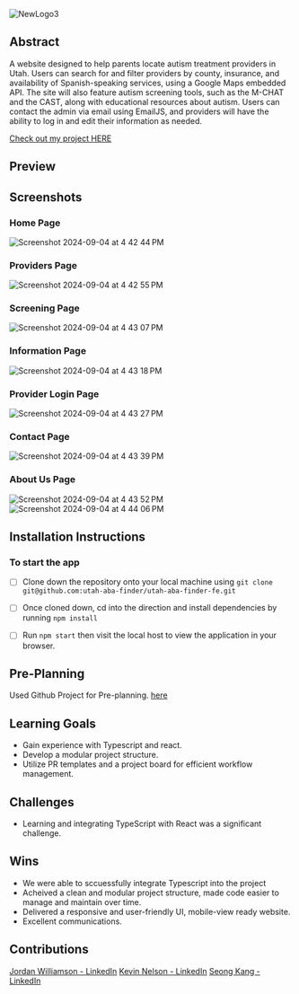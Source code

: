 
![NewLogo3](https://github.com/user-attachments/assets/601bb8f0-827d-4b67-a5d4-fa6a085a414b)

## Abstract
A website designed to help parents locate autism treatment providers in Utah. Users can search for and filter providers by county, insurance, and availability of Spanish-speaking services, using a Google Maps embedded API. The site will also feature autism screening tools, such as the M-CHAT and the CAST, along with educational resources about autism. Users can contact the admin via email using EmailJS, and providers will have the ability to log in and edit their information as needed.

[Check out my project HERE](https://utahabalocator.com/)

## Preview



## Screenshots
### Home Page
![Screenshot 2024-09-04 at 4 42 44 PM](https://github.com/user-attachments/assets/2d1367e6-8d01-4dd5-af33-036246138a69)

### Providers Page
![Screenshot 2024-09-04 at 4 42 55 PM](https://github.com/user-attachments/assets/5dcdcc3f-2d59-497a-9fe6-10da6fad43ee)


### Screening Page
![Screenshot 2024-09-04 at 4 43 07 PM](https://github.com/user-attachments/assets/c8f33bcb-1f2a-43cf-b0d6-448ae6648446)

### Information Page
![Screenshot 2024-09-04 at 4 43 18 PM](https://github.com/user-attachments/assets/2eb271ed-64ef-4b94-82cc-f3a5cf7a7dd8)

### Provider Login Page
![Screenshot 2024-09-04 at 4 43 27 PM](https://github.com/user-attachments/assets/73994b09-6c05-4886-8c64-7c500f4e9fc6)


### Contact Page
![Screenshot 2024-09-04 at 4 43 39 PM](https://github.com/user-attachments/assets/5bfa728a-e67b-49fb-9552-6bf8f0a79766)

### About Us Page
![Screenshot 2024-09-04 at 4 43 52 PM](https://github.com/user-attachments/assets/82b05a46-1a7c-4866-a5ca-2b091967f385)
![Screenshot 2024-09-04 at 4 44 06 PM](https://github.com/user-attachments/assets/20c13b14-e6f2-4c8e-b227-3b38a50bcb86)


## Installation Instructions
### To start the app
- [ ]  Clone down the repository onto your local machine using `git clone git@github.com:utah-aba-finder/utah-aba-finder-fe.git`
- [ ]  Once cloned down, cd into the direction and install dependencies by running `npm install`
- [ ]  Run `npm start` then visit the local host to view the application in your browser.


## Pre-Planning
Used Github Project for Pre-planning. [here](https://github.com/orgs/utah-aba-finder/projects/2)


## Learning Goals
  * Gain experience with Typescript and react.
  * Develop a modular project structure.
  * Utilize PR templates and a project board for efficient workflow management.
  
## Challenges
  * Learning and integrating TypeScript with React was a significant challenge.
  
## Wins
  * We were able to sccuessfully integrate Typescript into the project
  * Acheived a clean and modular project structure, made code easier to manage and maintain over time.
  * Delivered a responsive and user-friendly UI, mobile-view ready website.
  * Excellent communications.



## Contributions
[Jordan Williamson - LinkedIn](https://www.linkedin.com/in/jordan-williamson-a079b3271/)
[Kevin Nelson - LinkedIn](https://www.linkedin.com/in/kevinnelson418/)
[Seong Kang - LinkedIn](https://www.linkedin.com/in/seong-kang/)
